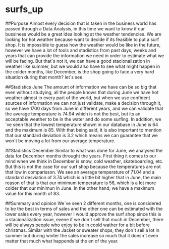 # surfs_up

##Purpose
Almost every decision that is taken in the business world has passed through a Data Analysis, in this time we want to know if our bussiness would be a great idea looking at the weather tendencies. We are looking for hot weather because want to decide if its feasible to put a surf shop. It is impossible to guess how the weather would be like in the future, however we have a lot of tools and stadistics from past days, weeks and years that can provide the information we need in order to estimate what we will be facing. But that´s not it, we can have a good stacionalization in weather like summer, but we would also have to see what might happen in the colder months, like December, is the shop going to face a very hard situation during that month? let´s see.

##Stadistics June
The amount of information we have can be so big that even without studying, all the people knows that during June we have hot weather almost in every part of the world, but when we use confident sources of information we can not just validate, make a decision through it, so we have 1700 days from June in different years, and we can validate that the average temperature is 74.94 which is not the best, but its an acceptable weather to be in the water and do some surfing. In addition, we´ve seen that the lowest temperature shown in our database in June is 64 and the maximum is 85. With that being said, it is also important to mention that our standard deviation is 3.2 which means we can guarantee that we won´t be moving a lot from our average temperature.

##Stadistics December
Similar to what was done for June, we analysed the data for December months throught the years. First thing it comes to our mind when we think in December is snow, cold weather, skateboarding, etc. But this is not the case for our surf shop because the temperatures are not that low in comparisson.
We see an average temperature of 71.04 and a standard desviation of 3.74 which is a little bit higher that in June, the main reason of that is that our minimum temperature is 56, which is a lot more colder that our minimun in June. In the other hand, we have a maximum value for this month of 83.

##Summary and opinion
We´ve seen 2 different months, one is considered to be the best in terms of sales and the other one can be estimated with the lower sales every year, however I would approve the surf shop since this is a stacionalization issue, evene if we don´t sell that much in December, there will be always people who enjoy to be in coold wather for a bit before christmas. Similar with the Jacket or sweater shops, they don´t sell a lot in summer but during winter the sales increase so much that it doesn´t even matter that much what happends at the en of the year. 

